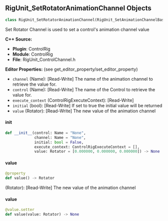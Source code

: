 ## RigUnit_SetRotatorAnimationChannel Objects

```python
class RigUnit_SetRotatorAnimationChannel(RigUnit_SetAnimationChannelBase)
```

Set Rotator Channel is used to set a control's animation channel value

**C++ Source:**

- **Plugin**: ControlRig
- **Module**: ControlRig
- **File**: RigUnit_ControlChannel.h

**Editor Properties:** (see get_editor_property/set_editor_property)

- ``channel`` (Name):  [Read-Write] The name of the animation channel to retrieve the value for.
- ``control`` (Name):  [Read-Write] The name of the Control to retrieve the value for.
- ``execute_context`` (ControlRigExecuteContext):  [Read-Write]
- ``initial`` (bool):  [Read-Write] If set to true the initial value will be returned
- ``value`` (Rotator):  [Read-Write] The new value of the animation channel

<a id="unreal.RigUnit_SetRotatorAnimationChannel.__init__"></a>

#### __init__

```python
def __init__(control: Name = "None",
             channel: Name = "None",
             initial: bool = False,
             execute_context: ControlRigExecuteContext = [],
             value: Rotator = [0.000000, 0.000000, 0.000000]) -> None
```

<a id="unreal.RigUnit_SetRotatorAnimationChannel.value"></a>

#### value

```python
@property
def value() -> Rotator
```

(Rotator):  [Read-Write] The new value of the animation channel

<a id="unreal.RigUnit_SetRotatorAnimationChannel.value"></a>

#### value

```python
@value.setter
def value(value: Rotator) -> None
```

<a id="unreal.RigUnit_SetTransformAnimationChannel"></a>